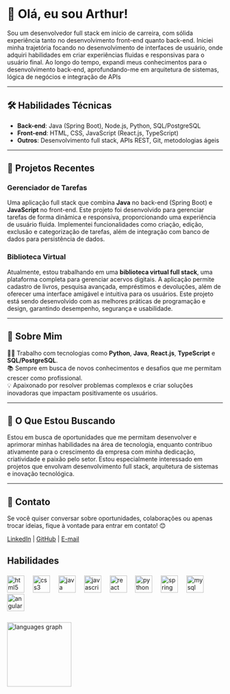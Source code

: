 # 👋 Olá, eu sou Arthur!

Sou um desenvolvedor full stack em início de carreira, com sólida experiência tanto no desenvolvimento front-end quanto back-end. Iniciei minha trajetória focando no desenvolvimento de interfaces de usuário, onde adquiri habilidades em criar experiências fluidas e responsivas para o usuário final. Ao longo do tempo, expandi meus conhecimentos para o desenvolvimento back-end, aprofundando-me em arquitetura de sistemas, lógica de negócios e integração de APIs

---

## 🛠️ Habilidades Técnicas

- **Back-end**: Java (Spring Boot), Node.js, Python, SQL/PostgreSQL  
- **Front-end**: HTML, CSS, JavaScript (React.js, TypeScript)  
- **Outros**: Desenvolvimento full stack, APIs REST, Git, metodologias ágeis  

---

## 🚀 Projetos Recentes

### **Gerenciador de Tarefas**
Uma aplicação full stack que combina **Java** no back-end (Spring Boot) e **JavaScript** no front-end. Este projeto foi desenvolvido para gerenciar tarefas de forma dinâmica e responsiva, proporcionando uma experiência de usuário fluida. Implementei funcionalidades como criação, edição, exclusão e categorização de tarefas, além de integração com banco de dados para persistência de dados.

### **Biblioteca Virtual**
Atualmente, estou trabalhando em uma **biblioteca virtual full stack**, uma plataforma completa para gerenciar acervos digitais. A aplicação permite cadastro de livros, pesquisa avançada, empréstimos e devoluções, além de oferecer uma interface amigável e intuitiva para os usuários. Este projeto está sendo desenvolvido com as melhores práticas de programação e design, garantindo desempenho, segurança e usabilidade.

---

## 🌱 Sobre Mim

👨‍💻 Trabalho com tecnologias como **Python**, **Java**, **React.js**, **TypeScript** e **SQL/PostgreSQL**.  
📚 Sempre em busca de novos conhecimentos e desafios que me permitam crescer como profissional.  
💡 Apaixonado por resolver problemas complexos e criar soluções inovadoras que impactam positivamente os usuários.

---

## 🤝 O Que Estou Buscando

Estou em busca de oportunidades que me permitam desenvolver e aprimorar minhas habilidades na área de tecnologia, enquanto contribuo ativamente para o crescimento da empresa com minha dedicação, criatividade e paixão pelo setor. Estou especialmente interessado em projetos que envolvam desenvolvimento full stack, arquitetura de sistemas e inovação tecnológica.

---

## 📧 Contato

Se você quiser conversar sobre oportunidades, colaborações ou apenas trocar ideias, fique à vontade para entrar em contato! 😊

[LinkedIn](https://www.linkedin.com/in/arthur-js) | [GitHub](https://github.com/ArthurJsph) | [E-mail](mailto:arthurjose.pn01@gmail.com)

<h2 align="left">Habilidades</h2>

###

<div align="left">
  <img src="https://cdn.jsdelivr.net/gh/devicons/devicon/icons/html5/html5-original.svg" height="40" alt="html5 logo"  />
  <img width="12" />
  <img src="https://cdn.jsdelivr.net/gh/devicons/devicon/icons/css3/css3-original.svg" height="40" alt="css3 logo"  />
  <img width="12" />
  <img src="https://cdn.jsdelivr.net/gh/devicons/devicon/icons/java/java-original.svg" height="40" alt="java logo"  />
  <img width="12" />
  <img src="https://cdn.jsdelivr.net/gh/devicons/devicon/icons/javascript/javascript-original.svg" height="40" alt="javascript logo"  />
  <img width="12" />
  <img src="https://cdn.jsdelivr.net/gh/devicons/devicon/icons/react/react-original.svg" height="40" alt="react logo"  />
  <img width="12" />
  <img src="https://cdn.jsdelivr.net/gh/devicons/devicon/icons/python/python-original.svg" height="40" alt="python logo"  />
  <img width="12" />
  <img src="https://cdn.jsdelivr.net/gh/devicons/devicon/icons/spring/spring-original.svg" height="40" alt="spring logo"  />
  <img width="12" />
  <img src="https://cdn.jsdelivr.net/gh/devicons/devicon/icons/mysql/mysql-original.svg" height="40" alt="mysql logo"  />
  <img width="12" />
  <img src="https://cdn.jsdelivr.net/gh/devicons/devicon/icons/angularjs/angularjs-original.svg" height="40" alt="angularjs logo"  />
  <img width="12" />
</div>

###
<div align="left">
  <img src="https://github-readme-stats.vercel.app/api/top-langs?username=ArthurJsph&locale=en&hide_title=false&layout=compact&card_width=320&langs_count=5&theme=dracula&hide_border=false" height="150" alt="languages graph"  />
</div>
